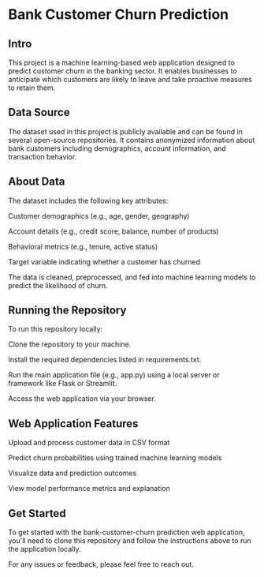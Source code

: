 # Bank Customer Churn Prediction

## Intro
This project is a machine learning-based web application designed to predict customer churn in the banking sector. It enables businesses to anticipate which customers are likely to leave and take proactive measures to retain them.

## Data Source
The dataset used in this project is publicly available and can be found in several open-source repositories. It contains anonymized information about bank customers including demographics, account information, and transaction behavior.

## About Data
The dataset includes the following key attributes:

Customer demographics (e.g., age, gender, geography)

Account details (e.g., credit score, balance, number of products)

Behavioral metrics (e.g., tenure, active status)

Target variable indicating whether a customer has churned

The data is cleaned, preprocessed, and fed into machine learning models to predict the likelihood of churn.

## Running the Repository
To run this repository locally:

Clone the repository to your machine.

Install the required dependencies listed in requirements.txt.

Run the main application file (e.g., app.py) using a local server or framework like Flask or Streamlit.

Access the web application via your browser.

## Web Application Features

Upload and process customer data in CSV format

Predict churn probabilities using trained machine learning models

Visualize data and prediction outcomes

View model performance metrics and explanation

## Get Started
To get started with the bank-customer-churn prediction web application, you'll need to clone this repository and follow the instructions above to run the application locally.

For any issues or feedback, please feel free to reach out.
